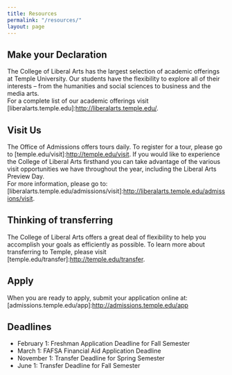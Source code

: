 ```yaml
---
title: Resources
permalink: "/resources/"
layout: page
---
```


## Make your Declaration

The College of Liberal Arts has the largest selection of  academic offerings at Temple University. Our students have the flexibility to explore all of their interests – from the humanities and social sciences to business and the media arts.   
For a complete list of our academic offerings visit [liberalarts.temple.edu]:http://liberalarts.temple.edu/.

## Visit Us

The Office of Admissions offers tours daily. To register for a tour, please go to [temple.edu/visit]:http://temple.edu/visit.
If you would like to experience the College of Liberal Arts firsthand you can take advantage of the various visit  opportunities we have throughout the year, including the Liberal Arts Preview Day.   
For more information, please go to: [liberalarts.temple.edu/admissions/visit]:http://liberalarts.temple.edu/admissions/visit.

## Thinking of transferring

The College of Liberal Arts offers a great deal of flexibility to help you accomplish your goals as efficiently as possible. To learn more about transferring to Temple, please visit [temple.edu/transfer]:http://temple.edu/transfer.

## Apply

When you are ready to apply, submit your application online at: [admissions.temple.edu/app]:http://admissions.temple.edu/app

## Deadlines

- February 1: Freshman Application Deadline for Fall Semester
- March 1: FAFSA Financial Aid Application Deadline
- November 1: Transfer Deadline for Spring Semester
- June 1: Transfer Deadline for Fall Semester
